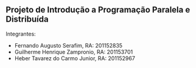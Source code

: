 Projeto de Introdução a Programação Paralela e Distribuída
---
Integrantes:

- Fernando Augusto Serafim, RA: 201152835
- Guilherme Henrique Zampronio, RA: 201153701
- Heber Tavarez do Carmo Junior, RA: 201152967
